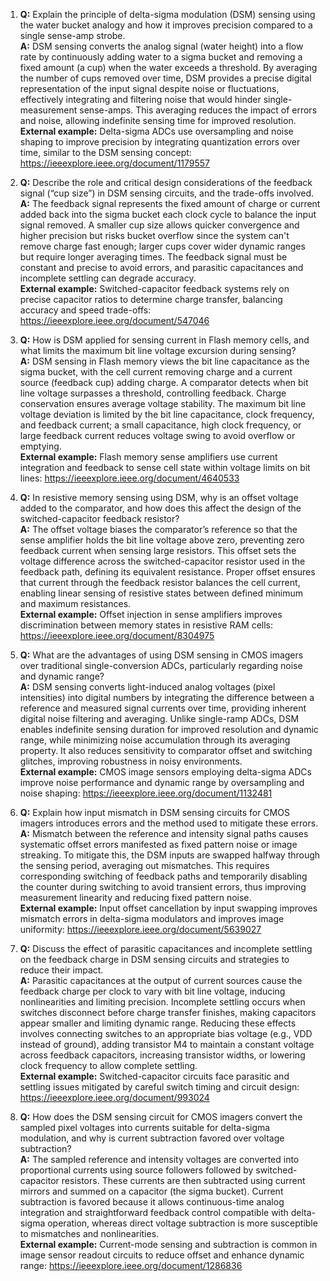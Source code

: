 1. **Q:** Explain the principle of delta-sigma modulation (DSM) sensing using the water bucket analogy and how it improves precision compared to a single sense-amp strobe.  
   **A:** DSM sensing converts the analog signal (water height) into a flow rate by continuously adding water to a sigma bucket and removing a fixed amount (a cup) when the water exceeds a threshold. By averaging the number of cups removed over time, DSM provides a precise digital representation of the input signal despite noise or fluctuations, effectively integrating and filtering noise that would hinder single-measurement sense-amps. This averaging reduces the impact of errors and noise, allowing indefinite sensing time for improved resolution.  
   **External example:** Delta-sigma ADCs use oversampling and noise shaping to improve precision by integrating quantization errors over time, similar to the DSM sensing concept: https://ieeexplore.ieee.org/document/1179557

2. **Q:** Describe the role and critical design considerations of the feedback signal (“cup size”) in DSM sensing circuits, and the trade-offs involved.  
   **A:** The feedback signal represents the fixed amount of charge or current added back into the sigma bucket each clock cycle to balance the input signal removed. A smaller cup size allows quicker convergence and higher precision but risks bucket overflow since the system can't remove charge fast enough; larger cups cover wider dynamic ranges but require longer averaging times. The feedback signal must be constant and precise to avoid errors, and parasitic capacitances and incomplete settling can degrade accuracy.  
   **External example:** Switched-capacitor feedback systems rely on precise capacitor ratios to determine charge transfer, balancing accuracy and speed trade-offs: https://ieeexplore.ieee.org/document/547046

3. **Q:** How is DSM applied for sensing current in Flash memory cells, and what limits the maximum bit line voltage excursion during sensing?  
   **A:** DSM sensing in Flash memory views the bit line capacitance as the sigma bucket, with the cell current removing charge and a current source (feedback cup) adding charge. A comparator detects when bit line voltage surpasses a threshold, controlling feedback. Charge conservation ensures average voltage stability. The maximum bit line voltage deviation is limited by the bit line capacitance, clock frequency, and feedback current; a small capacitance, high clock frequency, or large feedback current reduces voltage swing to avoid overflow or emptying.  
   **External example:** Flash memory sense amplifiers use current integration and feedback to sense cell state within voltage limits on bit lines: https://ieeexplore.ieee.org/document/4640533

4. **Q:** In resistive memory sensing using DSM, why is an offset voltage added to the comparator, and how does this affect the design of the switched-capacitor feedback resistor?  
   **A:** The offset voltage biases the comparator’s reference so that the sense amplifier holds the bit line voltage above zero, preventing zero feedback current when sensing large resistors. This offset sets the voltage difference across the switched-capacitor resistor used in the feedback path, defining its equivalent resistance. Proper offset ensures that current through the feedback resistor balances the cell current, enabling linear sensing of resistive states between defined minimum and maximum resistances.  
   **External example:** Offset injection in sense amplifiers improves discrimination between memory states in resistive RAM cells: https://ieeexplore.ieee.org/document/8304975

5. **Q:** What are the advantages of using DSM sensing in CMOS imagers over traditional single-conversion ADCs, particularly regarding noise and dynamic range?  
   **A:** DSM sensing converts light-induced analog voltages (pixel intensities) into digital numbers by integrating the difference between a reference and measured signal currents over time, providing inherent digital noise filtering and averaging. Unlike single-ramp ADCs, DSM enables indefinite sensing duration for improved resolution and dynamic range, while minimizing noise accumulation through its averaging property. It also reduces sensitivity to comparator offset and switching glitches, improving robustness in noisy environments.  
   **External example:** CMOS image sensors employing delta-sigma ADCs improve noise performance and dynamic range by oversampling and noise shaping: https://ieeexplore.ieee.org/document/1132481

6. **Q:** Explain how input mismatch in DSM sensing circuits for CMOS imagers introduces errors and the method used to mitigate these errors.  
   **A:** Mismatch between the reference and intensity signal paths causes systematic offset errors manifested as fixed pattern noise or image streaking. To mitigate this, the DSM inputs are swapped halfway through the sensing period, averaging out mismatches. This requires corresponding switching of feedback paths and temporarily disabling the counter during switching to avoid transient errors, thus improving measurement linearity and reducing fixed pattern noise.  
   **External example:** Input offset cancellation by input swapping improves mismatch errors in delta-sigma modulators and improves image uniformity: https://ieeexplore.ieee.org/document/5639027

7. **Q:** Discuss the effect of parasitic capacitances and incomplete settling on the feedback charge in DSM sensing circuits and strategies to reduce their impact.  
   **A:** Parasitic capacitances at the output of current sources cause the feedback charge per clock to vary with bit line voltage, inducing nonlinearities and limiting precision. Incomplete settling occurs when switches disconnect before charge transfer finishes, making capacitors appear smaller and limiting dynamic range. Reducing these effects involves connecting switches to an appropriate bias voltage (e.g., VDD instead of ground), adding transistor M4 to maintain a constant voltage across feedback capacitors, increasing transistor widths, or lowering clock frequency to allow complete settling.  
   **External example:** Switched-capacitor circuits face parasitic and settling issues mitigated by careful switch timing and circuit design: https://ieeexplore.ieee.org/document/993024

8. **Q:** How does the DSM sensing circuit for CMOS imagers convert the sampled pixel voltages into currents suitable for delta-sigma modulation, and why is current subtraction favored over voltage subtraction?  
   **A:** The sampled reference and intensity voltages are converted into proportional currents using source followers followed by switched-capacitor resistors. These currents are then subtracted using current mirrors and summed on a capacitor (the sigma bucket). Current subtraction is favored because it allows continuous-time analog integration and straightforward feedback control compatible with delta-sigma operation, whereas direct voltage subtraction is more susceptible to mismatches and nonlinearities.  
   **External example:** Current-mode sensing and subtraction is common in image sensor readout circuits to reduce offset and enhance dynamic range: https://ieeexplore.ieee.org/document/1286836

